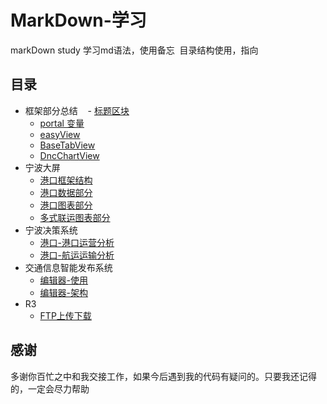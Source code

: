 # MarkDown-学习
markDown study
  学习md语法，使用备忘 
  目录结构使用，指向

## 目录
- 框架部分总结
    - [标题区块](./标题与区块.md)
    - [portal 变量](./框架部分总结-portal变量部分.md)
    - [easyView](./框架部分总结-easyView.md)
    - [BaseTabView](./框架部分总结-BaseTabView.md)
    - [DncChartView](./框架部分总结-DncChartView.md)
- 宁波大屏
    - [港口框架结构](./宁波大屏-港口运输-框架结构.md)
    - [港口数据部分](./宁波大屏-港口运输-港口数据部分.md)
    - [港口图表部分](./宁波大屏-港口运输-图表部分.md)
    - [多式联运图表部分](./宁波大屏-多式联运-图表部分.md)
- 宁波决策系统
    - [港口-港口运营分析](./宁波决策系统-港口运营分析.md)
    - [港口-航运运输分析](./宁波决策系统-航运运输分析.md)
- 交通信息智能发布系统
    - [编辑器-使用](./发布系统-编辑器部分-使用.md)
    - [编辑器-架构](./发布系统-编辑器部分-架构.md)
- R3
    - [FTP上传下载](./FTP上传下载.md)
    
## 感谢
多谢你百忙之中和我交接工作，如果今后遇到我的代码有疑问的。只要我还记得的，一定会尽力帮助
